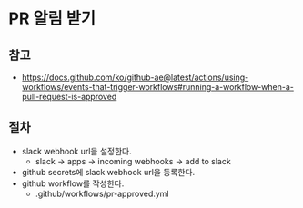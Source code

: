 # PR 알림 받기

## 참고

- https://docs.github.com/ko/github-ae@latest/actions/using-workflows/events-that-trigger-workflows#running-a-workflow-when-a-pull-request-is-approved

## 절차

- slack webhook url을 설정한다.
  - slack -> apps -> incoming webhooks -> add to slack
- github secrets에 slack webhook url을 등록한다.
- github workflow를 작성한다.
  - .github/workflows/pr-approved.yml
